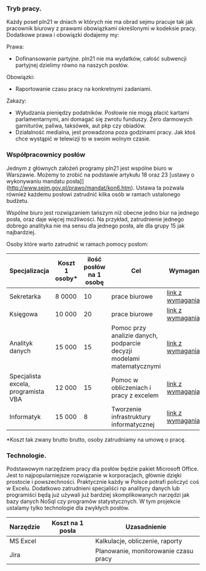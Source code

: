 ### Tryb pracy.

Każdy poseł pln21 w dniach w których nie ma obrad sejmu pracuje tak jak pracownik biurowy z prawami obowiązkami określonymi w kodeksie pracy.
Dodatkowe prawa i obowiązki dodajemy my:

Prawa: 
* Dofinansowanie partyjne. pln21 nie ma wydatków, całość subwencji partyjnej dzielimy równo na naszych posłów.

Obowiązki: 
* Raportowanie czasu pracy na konkretnymi zadaniami.

Zakazy:
* Wyłudzania pieniędzy podatników. Posłowie nie mogą płacić kartami parlamentarnymi, ani domagać się zwrotu funduszy. Zero darmowych garniturów, paliwa, taksówek, aut pkp czy obiadów.
* Działalność medialna, jest prowadzona poza godzinami pracy. Jak ktoś chce wystąpić w telewizji to w swoim wolnym czasie. 

### Współpracownicy posłów

Jednym z głównych założeń programy pln21 jest wspólne biuro w Warszawie.
Możemy to zrobić na podstawie artykułu 18 oraz 23 [ustawy o wykonywaniu mandatu posła]](http://www.sejm.gov.pl/prawo/mandat/kon6.htm).  Ustawa ta pozwala również każdemu posłowi zatrudnić kilka osób w ramach ustalonego budżetu.



Wspólne biuro jest rozwiązaniem tańszym niż obecne jedno biur na jednego posła, oraz daje więcej możliwości.
Na przykład, zatrudnienie jednego dobrego analityka nie ma sensu dla jednego posła, ale dla grupy 15 jak najbardziej. 

Osoby które warto zatrudnić w ramach pomocy posłom:

Specjalizacja|Koszt 1 osoby*|ilość posłów na 1 osobę| Cel | Wymagania
-------------|-------------|-------------|-------------|-------------
Sekretarka|8 0000|10|prace biurowe| [link z wymaganiami]()
Księgowa |10 000|20|prace biurowe| [link z wymaganiami]()
Analityk danych|15  000| 15 |Pomoc przy analizie danych, podparcie decyzji modelami matematycznymi| [link z wymaganiami]()
Specjalista excela, programista VBA|12 000|15 | Pomoc w obliczeniach i pracy z excelem| [link z wymaganiami]()
Informatyk | 15 000 | 8 | Tworzenie infrastruktury informatycznej| [link z wymaganiami]()

*Koszt tak zwany brutto brutto, osoby zatrudniamy na umowę o pracę.

### Technologie.

Podstawowym narzędziem pracy dla posłów będzie pakiet Microsoft Office. Jest to najpopularniejsze rozwiązanie w korporacjach, głównie dzięki prostocie i powszechności. Praktycznie każdy w Polsce potrafi policzyć coś w Excelu. Dodatkowo zatrudnieni specjaliści np analitycy danych lub programiści będą już używali już bardziej skomplikowanych narzędzi jak bazy danych NoSql czy programów statystycznych. W tym projekcie ustalamy tylko technologie dla zwykłych posłów.

Narzędzie|Koszt na 1 posła |Uzasadnienie
-------------|-------------|-------------
MS Excel | |Kalkulacje, obliczenie, raporty
Jira | |Planowanie, monitorowanie czasu pracy

